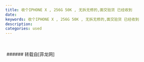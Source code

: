 ```yaml
---
title: 收个IPHONE X , 256G 50K , 无拆无修的,面交验货 已经收到
date: 
keywords: 收个IPHONE X , 256G 50K , 无拆无修的,面交验货 已经收到
description: 
categories: used
---
```

<td class="t_f" id="postmessage_2275384">

<br/>
<br/>
<img alt="" border="0" onclick="" onmouseover="" smilieid="130" src="static/image/smiley/default/loveliness.gif"/></td>
###### 转载自[菲龙网]